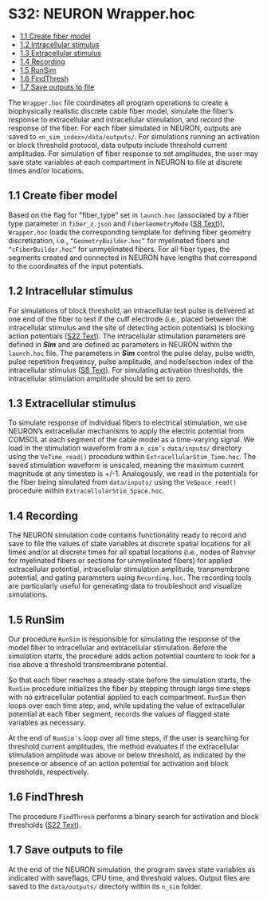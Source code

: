 # S32: NEURON Wrapper.hoc
- [1.1 Create fiber model](https://github.com/wmglab-duke/ascent/wiki/S32:-NEURON-Wrapper.hoc#11-create-fiber-model)
- [1.2 Intracellular stimulus](https://github.com/wmglab-duke/ascent/wiki/S32:-NEURON-Wrapper.hoc#12-intracellular-stimulus)
- [1.3 Extracellular stimulus](https://github.com/wmglab-duke/ascent/wiki/S32:-NEURON-Wrapper.hoc#13-extracellular-stimulus)
- [1.4 Recording](https://github.com/wmglab-duke/ascent/wiki/S32:-NEURON-Wrapper.hoc#14-recording)
- [1.5 RunSim](https://github.com/wmglab-duke/ascent/wiki/S32:-NEURON-Wrapper.hoc#15-runsim)
- [1.6 FindThresh](https://github.com/wmglab-duke/ascent/wiki/S32:-NEURON-Wrapper.hoc#16-findthresh)
- [1.7 Save outputs to file](https://github.com/wmglab-duke/ascent/wiki/S32:-NEURON-Wrapper.hoc#17-save-outputs-to-file)

The ```Wrapper.hoc``` file coordinates all program operations to create a
biophysically realistic discrete cable fiber model, simulate the fiber’s
response to extracellular and intracellular stimulation, and record the
response of the fiber. For each fiber simulated in NEURON, outputs are
saved to ```<n_sim_index>/data/outputs/```. For simulations running an
activation or block threshold protocol, data outputs include threshold
current amplitudes. For simulation of fiber response to set amplitudes,
the user may save state variables at each compartment in NEURON to file
at discrete times and/or locations.

##  1.1 Create fiber model

Based on the flag for “fiber\_type” set in ```launch.hoc``` (associated by a
fiber type parameter in ```fiber_z.json``` and ```FiberGeometryMode``` ([S8 Text](https://github.com/wmglab-duke/ascent/wiki/S8:-JSON-file-parameter-guide))),
```Wrapper.hoc``` loads the corresponding template for defining fiber geometry
discretization, i.e., ```“GeometryBuilder.hoc”``` for myelinated fibers and
```“cFiberBuilder.hoc”``` for unmyelinated fibers. For all fiber types, the
segments created and connected in NEURON have lengths that correspond to
the coordinates of the input potentials.

##  1.2 Intracellular stimulus

For simulations of block threshold, an intracellular test pulse is
delivered at one end of the fiber to test if the cuff electrode (i.e.,
placed between the intracellular stimulus and the site of detecting
action potentials) is blocking action potentials ([S22 Text](https://github.com/wmglab-duke/ascent/wiki/S22:-Simulation-protocols)). The intracellular
stimulation parameters are defined in ***Sim*** and are defined as
parameters in NEURON within the ```launch.hoc``` file. The parameters in
***Sim*** control the pulse delay, pulse width, pulse repetition
frequency, pulse amplitude, and node/section index of the intracellular
stimulus ([S8 Text](https://github.com/wmglab-duke/ascent/wiki/S8:-JSON-file-parameter-guide)). For simulating activation thresholds, the intracellular
stimulation amplitude should be set to zero.

##  1.3 Extracellular stimulus

To simulate response of individual fibers to electrical stimulation, we
use NEURON’s extracellular mechanisms to apply the electric potential
from COMSOL at each segment of the cable model as a time-varying signal.
We load in the stimulation waveform from a ```n_sim’s``` ```data/inputs/```
directory using the ```VeTime_read()``` procedure within
```ExtracellularStim_Time.hoc```. The saved stimulation waveform is unscaled,
meaning the maximum current magnitude at any timestep is +/-1.
Analogously, we read in the potentials for the fiber being simulated
from ```data/inputs/``` using the ```VeSpace_read()``` procedure within
```ExtracellularStim_Space.hoc```.

##  1.4 Recording

The NEURON simulation code contains functionality ready to record and
save to file the values of state variables at discrete spatial locations
for all times and/or at discrete times for all spatial locations (i.e.,
nodes of Ranvier for myelinated fibers or sections for unmyelinated
fibers) for applied extracellular potential, intracellular stimulation
amplitude, transmembrane potential, and gating parameters using
```Recording.hoc```. The recording tools are particularly useful for
generating data to troubleshoot and visualize simulations.

## 1.5 RunSim

Our procedure ```RunSim``` is responsible for simulating the response of the
model fiber to intracellular and extracellular stimulation. Before the
simulation starts, the procedure adds action potential counters to look
for a rise above a threshold transmembrane potential.

So that each fiber reaches a steady-state before the simulation starts,
the ```RunSim``` procedure initializes the fiber by stepping through large
time steps with no extracellular potential applied to each compartment.
```RunSim``` then loops over each time step, and, while updating the value of
extracellular potential at each fiber segment, records the values of
flagged state variables as necessary.

At the end of ```RunSim’s``` loop over all time steps, if the user is
searching for threshold current amplitudes, the method evaluates if the
extracellular stimulation amplitude was above or below threshold, as
indicated by the presence or absence of an action potential for
activation and block thresholds, respectively.

## 1.6 FindThresh

The procedure ```FindThresh``` performs a binary search for activation and
block thresholds ([S22 Text](https://github.com/wmglab-duke/ascent/wiki/S22:-Simulation-protocols)).

## 1.7 Save outputs to file

At the end of the NEURON simulation, the program saves state variables
as indicated with saveflags, CPU time, and threshold values. Output
files are saved to the ```data/outputs/``` directory within its ```n_sim``` folder.

